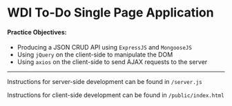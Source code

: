 # WDI To-Do Single Page Application

#### Practice Objectives:

- Producing a JSON CRUD API using `ExpressJS` and `MongooseJS`
- Using `jQuery` on the client-side to manipulate the DOM
- Using `axios` on the client-side to send AJAX requests to the server

---

Instructions for server-side development can be found in `/server.js`

Instructions for client-side development can be found in `/public/index.html`

